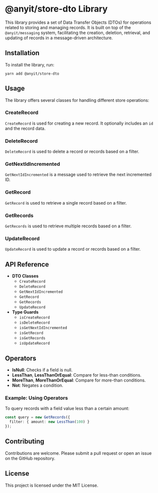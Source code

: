 # @anyit/store-dto Library

This library provides a set of Data Transfer Objects (DTOs) for operations related to storing and managing records. 
It is built on top of the `@anyit/messaging` system, facilitating the creation, deletion, retrieval, and updating of
records in a message-driven architecture.

## Installation

To install the library, run:

```shell
yarn add @anyit/store-dto
```

## Usage

The library offers several classes for handling different store operations:

### CreateRecord

`CreateRecord` is used for creating a new record. It optionally includes an `id` and the record data.


### DeleteRecord

`DeleteRecord` is used to delete a record or records based on a filter.


### GetNextIdIncremented

`GetNextIdIncremented` is a message used to retrieve the next incremented ID.

### GetRecord

`GetRecord` is used to retrieve a single record based on a filter.

### GetRecords

`GetRecords` is used to retrieve multiple records based on a filter.

### UpdateRecord

`UpdateRecord` is used to update a record or records based on a filter.

## API Reference

- **DTO Classes**
    - `CreateRecord`
    - `DeleteRecord`
    - `GetNextIdIncremented`
    - `GetRecord`
    - `GetRecords`
    - `UpdateRecord`
- **Type Guards**
    - `isCreateRecord`
    - `isDeleteRecord`
    - `isGetNextIdIncremented`
    - `isGetRecord`
    - `isGetRecords`
    - `isUpdateRecord`

## Operators

- **IsNull**: Checks if a field is null.
- **LessThan**, **LessThanOrEqual**: Compare for less-than conditions.
- **MoreThan**, **MoreThanOrEqual**: Compare for more-than conditions.
- **Not**: Negates a condition.

### Example: Using Operators

To query records with a field value less than a certain amount:

```typescript
const query = new GetRecords({
  filter: { amount: new LessThan(100) }
});
```


## Contributing

Contributions are welcome. Please submit a pull request or open an issue on the GitHub repository.

## License

This project is licensed under the MIT License.
